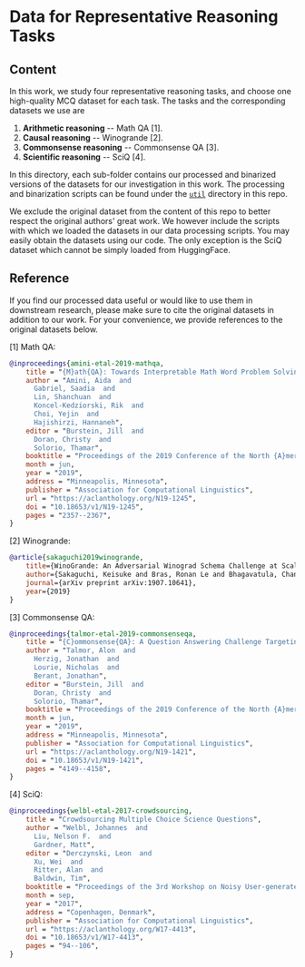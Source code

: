 # Data for Representative Reasoning Tasks

## Content

In this work, we study four representative reasoning tasks, and choose one high-quality MCQ dataset for each task. The tasks and the corresponding datasets we use are

1) **Arithmetic reasoning** -- Math QA [1].
2) **Causal reasoning** -- Winogrande [2].
3) **Commonsense reasoning** -- Commonsense QA [3].
4) **Scientific reasoning** -- SciQ [4].

In this directory, each sub-folder contains our processed and binarized versions of the datasets for our investigation in this work. The processing and binarization scripts can be found under the [`util`](../util/) directory in this repo.

We exclude the original dataset from the content of this repo to better respect the original authors' great work. We however include the scripts with which we loaded the datasets in our data processing scripts. You may easily obtain the datasets using our code. The only exception is the SciQ dataset which cannot be simply loaded from HuggingFace.

## Reference

If you find our processed data useful or would like to use them in downstream research, please make sure to cite the original datasets in addition to our work. For your convenience, we provide references to the original datasets below.

[1] Math QA:

```BibTeX
@inproceedings{amini-etal-2019-mathqa,
    title = "{M}ath{QA}: Towards Interpretable Math Word Problem Solving with Operation-Based Formalisms",
    author = "Amini, Aida  and
      Gabriel, Saadia  and
      Lin, Shanchuan  and
      Koncel-Kedziorski, Rik  and
      Choi, Yejin  and
      Hajishirzi, Hannaneh",
    editor = "Burstein, Jill  and
      Doran, Christy  and
      Solorio, Thamar",
    booktitle = "Proceedings of the 2019 Conference of the North {A}merican Chapter of the Association for Computational Linguistics: Human Language Technologies, Volume 1 (Long and Short Papers)",
    month = jun,
    year = "2019",
    address = "Minneapolis, Minnesota",
    publisher = "Association for Computational Linguistics",
    url = "https://aclanthology.org/N19-1245",
    doi = "10.18653/v1/N19-1245",
    pages = "2357--2367",
}
```

[2] Winogrande:

```BibTeX
@article{sakaguchi2019winogrande,
    title={WinoGrande: An Adversarial Winograd Schema Challenge at Scale},
    author={Sakaguchi, Keisuke and Bras, Ronan Le and Bhagavatula, Chandra and Choi, Yejin},
    journal={arXiv preprint arXiv:1907.10641},
    year={2019}
}
```

[3] Commonsense QA:

```BibTeX
@inproceedings{talmor-etal-2019-commonsenseqa,
    title = "{C}ommonsense{QA}: A Question Answering Challenge Targeting Commonsense Knowledge",
    author = "Talmor, Alon  and
      Herzig, Jonathan  and
      Lourie, Nicholas  and
      Berant, Jonathan",
    editor = "Burstein, Jill  and
      Doran, Christy  and
      Solorio, Thamar",
    booktitle = "Proceedings of the 2019 Conference of the North {A}merican Chapter of the Association for Computational Linguistics: Human Language Technologies, Volume 1 (Long and Short Papers)",
    month = jun,
    year = "2019",
    address = "Minneapolis, Minnesota",
    publisher = "Association for Computational Linguistics",
    url = "https://aclanthology.org/N19-1421",
    doi = "10.18653/v1/N19-1421",
    pages = "4149--4158",
}
```

[4] SciQ:

```BibTeX
@inproceedings{welbl-etal-2017-crowdsourcing,
    title = "Crowdsourcing Multiple Choice Science Questions",
    author = "Welbl, Johannes  and
      Liu, Nelson F.  and
      Gardner, Matt",
    editor = "Derczynski, Leon  and
      Xu, Wei  and
      Ritter, Alan  and
      Baldwin, Tim",
    booktitle = "Proceedings of the 3rd Workshop on Noisy User-generated Text",
    month = sep,
    year = "2017",
    address = "Copenhagen, Denmark",
    publisher = "Association for Computational Linguistics",
    url = "https://aclanthology.org/W17-4413",
    doi = "10.18653/v1/W17-4413",
    pages = "94--106",
}
```
